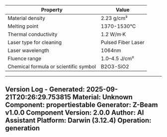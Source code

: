 | Property | Value |
|----------|-------|
| Material density | 2.23 g/cm³ |
| Melting point | 1370-1530°C |
| Thermal conductivity | 1.2 W/m·K |
| Laser type for cleaning | Pulsed Fiber Laser |
| Laser wavelength | 1064nm |
| Fluence range | 1.0–4.5 J/cm² |
| Chemical formula or scientific symbol | B2O3-SiO2 |


---
Version Log - Generated: 2025-09-21T20:26:29.753815
Material: Unknown
Component: propertiestable
Generator: Z-Beam v1.0.0
Component Version: 2.0.0
Author: AI Assistant
Platform: Darwin (3.12.4)
Operation: generation
---
